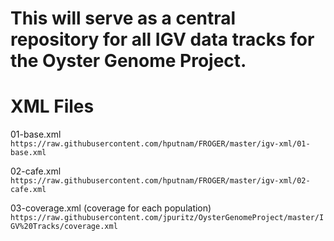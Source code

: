 # This will serve as a central repository for all IGV data tracks for the Oyster Genome Project.

# XML Files

01-base.xml
`https://raw.githubusercontent.com/hputnam/FROGER/master/igv-xml/01-base.xml`

02-cafe.xml
`https://raw.githubusercontent.com/hputnam/FROGER/master/igv-xml/02-cafe.xml`

03-coverage.xml (coverage for each population)
`https://raw.githubusercontent.com/jpuritz/OysterGenomeProject/master/IGV%20Tracks/coverage.xml`

